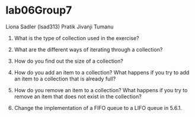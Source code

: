 # lab06Group7
Liona Sadler (lsad313)
Pratik Jivanji 
Tumanu 

1. What is the type of collection used in the exercise?

3. What are the different ways of iterating through a collection?
4. How do you find out the size of a collection?
5. How do you add an item to a collection? What happens if you try to add an item to a collection that is already full?
6. How do you remove an item to a collection? What happens if you try to remove an item that does not exist in the collection?
7. Change the implementation of a FIFO queue to a LIFO queue in 5.6.1.
